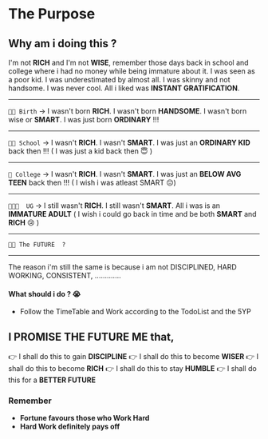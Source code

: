 # The Purpose

## Why am i doing this ?

I'm not **RICH** and I'm not **WISE**, remember those days back in school and college where i had no money while being immature about it. I was seen as a poor kid. I was underestimated by almost all. I was skinny and not handsome. I was never cool. All i liked was __INSTANT GRATIFICATION__.

---

```👶🏻 Birth``` -> I wasn't born __RICH__. I wasn't born __HANDSOME__. I wasn't born wise or __SMART__. I was just born __ORDINARY__ !!! 

---

```👦🏻 School``` -> I wasn't __RICH__. I wasn't __SMART__. I was just an __ORDINARY KID__ back then !!! ( I was just a kid back then 😇 )

---

```🧑 College``` -> I wasn't __RICH__. I wasn't __SMART__. I was just an __BELOW AVG TEEN__ back then !!! ( I wish i was atleast SMART 😔)

---

```👨🏻‍🎓  UG``` -> I still wasn't __RICH__. I still wasn't __SMART__. All i was is an __IMMATURE ADULT__ ( I wish i could go back in time and be both __SMART__ and __RICH__ 😢 )

---


```👨🏻 The FUTURE  ?```

---

The reason i'm still the same is because i am not DISCIPLINED, HARD WORKING, CONSISTENT, .............

#### What should i do ? 😭

- Follow the TimeTable and Work according to the TodoList and the 5YP 

## I PROMISE THE FUTURE ME that,

👉 I shall do this to gain **DISCIPLINE**
👉 I shall do this to become **WISER**
👉 I shall do this to become **RICH**
👉 I shall do this to stay **HUMBLE**
👉 I shall do this for a **BETTER FUTURE**

### Remember  
- **Fortune favours those who Work Hard**
- **Hard Work definitely pays off**
